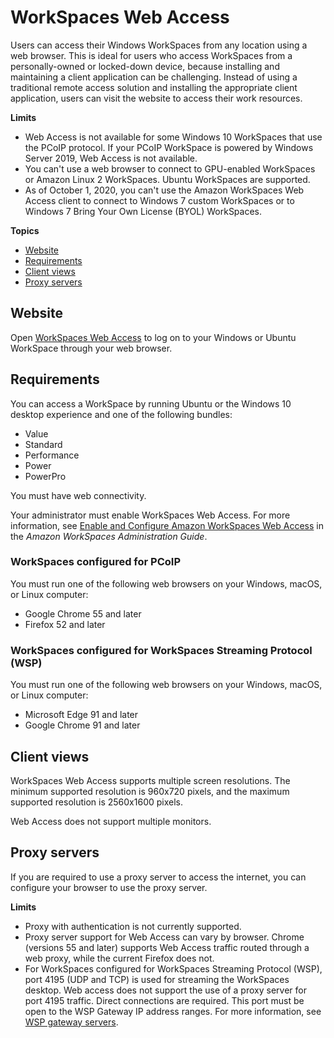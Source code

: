 # WorkSpaces Web Access<a name="amazon-workspaces-web-access"></a>

Users can access their Windows WorkSpaces from any location using a web browser\. This is ideal for users who access WorkSpaces from a personally\-owned or locked\-down device, because installing and maintaining a client application can be challenging\. Instead of using a traditional remote access solution and installing the appropriate client application, users can visit the website to access their work resources\.

**Limits**
+ Web Access is not available for some Windows 10 WorkSpaces that use the PCoIP protocol\. If your PCoIP WorkSpace is powered by Windows Server 2019, Web Access is not available\.
+ You can't use a web browser to connect to GPU\-enabled WorkSpaces or Amazon Linux 2 WorkSpaces. Ubuntu WorkSpaces are supported.
+ As of October 1, 2020, you can't use the Amazon WorkSpaces Web Access client to connect to Windows 7 custom WorkSpaces or to Windows 7 Bring Your Own License \(BYOL\) WorkSpaces\.

**Topics**
+ [Website](#web-access-url)
+ [Requirements](#web-access-requirements)
+ [Client views](#web-access-views)
+ [Proxy servers](#web-access-proxy)

## Website<a name="web-access-url"></a>

Open [WorkSpaces Web Access](https://clients.amazonworkspaces.com/webclient) to log on to your Windows or Ubuntu WorkSpace through your web browser\.

## Requirements<a name="web-access-requirements"></a>

You can access a WorkSpace by running Ubuntu or the Windows 10 desktop experience and one of the following bundles:
+ Value
+ Standard
+ Performance
+ Power
+ PowerPro

You must have web connectivity\.

Your administrator must enable WorkSpaces Web Access\. For more information, see [Enable and Configure Amazon WorkSpaces Web Access](https://docs.aws.amazon.com/workspaces/latest/adminguide/web-access.html) in the *Amazon WorkSpaces Administration Guide*\.

### WorkSpaces configured for PCoIP<a name="workspaces-configured-for-pcoip"></a>

You must run one of the following web browsers on your Windows, macOS, or Linux computer:
+ Google Chrome 55 and later
+ Firefox 52 and later

### WorkSpaces configured for WorkSpaces Streaming Protocol \(WSP\)<a name="workspaces-configured-for-wsp"></a>

You must run one of the following web browsers on your Windows, macOS, or Linux computer:
+ Microsoft Edge 91 and later
+ Google Chrome 91 and later

## Client views<a name="web-access-views"></a>

WorkSpaces Web Access supports multiple screen resolutions\. The minimum supported resolution is 960x720 pixels, and the maximum supported resolution is 2560x1600 pixels\.

Web Access does not support multiple monitors\.

## Proxy servers<a name="web-access-proxy"></a>

If you are required to use a proxy server to access the internet, you can configure your browser to use the proxy server\.

**Limits**
+ Proxy with authentication is not currently supported\.
+ Proxy server support for Web Access can vary by browser\. Chrome \(versions 55 and later\) supports Web Access traffic routed through a web proxy, while the current Firefox does not\.
+ For WorkSpaces configured for WorkSpaces Streaming Protocol \(WSP\), port 4195 \(UDP and TCP\) is used for streaming the WorkSpaces desktop\. Web access does not support the use of a proxy server for port 4195 traffic\. Direct connections are required\. This port must be open to the WSP Gateway IP address ranges\. For more information, see [ WSP gateway servers](https://docs.aws.amazon.com/workspaces/latest/adminguide/workspaces-port-requirements.html#gateway_WSP)\.
